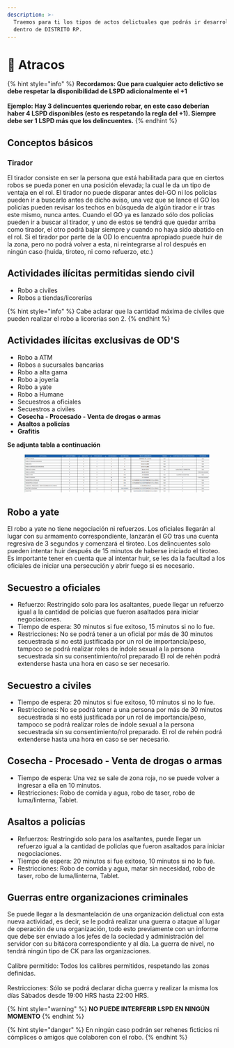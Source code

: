 ```yaml
---
description: >-
  Traemos para ti los tipos de actos delictuales que podrás ir desarrollando
  dentro de DISTRITO RP.
---
```


# 💸 Atracos

{% hint style="info" %}
**Recordamos: Que para cualquier acto delictivo se debe respetar la disponibilidad de LSPD adicionalmente el +1**\
\
**Ejemplo: Hay 3 delincuentes queriendo robar, en este caso deberían haber 4 LSPD disponibles (esto es respetando la regla del +1). Siempre debe ser 1 LSPD más que los delincuentes.**
{% endhint %}

## Conceptos básicos

### Tirador

El tirador consiste en ser la persona que está habilitada para que en ciertos robos se pueda poner en una posición elevada; la cual le da un tipo de ventaja en el rol. El tirador no puede disparar antes del-GO ni los policías pueden ir a buscarlo antes de dicho aviso, una vez que se lance el GO los policías pueden revisar los techos en búsqueda de algún tirador e ir tras este mismo, nunca antes. Cuando el GO ya es lanzado sólo dos policías pueden ir a buscar al tirador, y uno de estos se tendrá que quedar arriba como tirador, el otro podrá bajar siempre y cuando no haya sido abatido en el rol. Si el tirador por parte de la OD lo encuentra apropiado puede huir de la zona, pero no podrá volver a esta, ni reintegrarse al rol después en ningún caso (huida, tiroteo, ni como refuerzo, etc.)

## Actividades ilícitas permitidas siendo civil

* Robo a civiles
* Robos a tiendas/licorerías

{% hint style="info" %}
Cabe aclarar que la cantidad máxima de civiles que pueden realizar el robo a licorerías son 2.
{% endhint %}

## Actividades ilícitas exclusivas de OD'S

* Robo a ATM
* Robos a sucursales bancarias
* Robo a alta gama
* Robo a joyería
* Robo a yate
* Robo a Humane
* Secuestros a oficiales
* Secuestros a civiles
* **Cosecha - Procesado - Venta de drogas o armas**
* **Asaltos a policías**
* **Grafitis**

**Se adjunta tabla a continuación**

<figure><img src="../../.gitbook/assets/tabla od&#x27;s.png" alt=""><figcaption></figcaption></figure>

## Robo a yate

El robo a yate no tiene negociación ni refuerzos. Los oficiales llegarán al lugar con su armamento correspondiente, lanzarán el GO tras una cuenta regresiva de 3 segundos y comenzará el tiroteo. Los delincuentes solo pueden intentar huir después de 15 minutos de haberse iniciado el tiroteo. Es importante tener en cuenta que al intentar huir, se les da la facultad a los oficiales de iniciar una persecución y abrir fuego si es necesario.

## Secuestro a oficiales

* Refuerzo: Restringido solo para los asaltantes, puede llegar un refuerzo igual a la cantidad de policías que fueron asaltados para iniciar negociaciones.
* Tiempo de espera: 30 minutos si fue exitoso, 15 minutos si no lo fue.
* Restricciones: No se podrá tener a un oficial por más de 30 minutos secuestrada si no está justificada por un rol de importancia/peso, tampoco se podrá realizar roles de índole sexual a la persona secuestrada sin su consentimiento/rol preparado El rol de rehén podrá extenderse hasta una hora en caso se ser necesario.

## Secuestro a civiles

* Tiempo de espera: 20 minutos si fue exitoso, 10 minutos si no lo fue.
* Restricciones: No se podrá tener a una persona por más de 30 minutos secuestrada si no está justificada por un rol de importancia/peso, tampoco se podrá realizar roles de índole sexual a la persona secuestrada sin su consentimiento/rol preparado. El rol de rehén podrá extenderse hasta una hora en caso se ser necesario.

## **Cosecha - Procesado - Venta de drogas o armas**

* Tiempo de espera: Una vez se sale de zona roja, no se puede volver a ingresar a ella en 10 minutos.
* Restricciones: Robo de comida y agua, robo de taser, robo de luma/linterna, Tablet.

## **Asaltos a policías**

* Refuerzos: Restringido solo para los asaltantes, puede llegar un refuerzo igual a la cantidad de policías que fueron asaltados para iniciar negociaciones.
* Tiempo de espera: 20 minutos si fue exitoso, 10 minutos si no lo fue.
* Restricciones: Robo de comida y agua, matar sin necesidad, robo de taser, robo de luma/linterna, Tablet.

## Guerras entre organizaciones criminales

Se puede llegar a la desmantelación de una organización delictual con esta nueva actividad, es decir, se le podrá realizar una guerra o ataque al lugar de operación de una organización, todo esto previamente con un informe que debe ser enviado a los jefes de la sociedad y administración del servidor con su bitácora correspondiente y al día. La guerra de nivel, no tendrá ningún tipo de CK para las organizaciones. \
\
Calibre permitido: Todos los calibres permitidos, respetando las zonas definidas.\
\
Restricciones: Sólo se podrá declarar dicha guerra y realizar la misma los días Sábados desde 19:00 HRS hasta 22:00 HRS.&#x20;

{% hint style="warning" %}
**NO PUEDE INTERFERIR LSPD EN NINGÚN MOMENTO**
{% endhint %}

{% hint style="danger" %}
En ningún caso podrán ser rehenes ficticios ni cómplices o amigos que colaboren con el robo.
{% endhint %}
